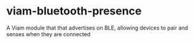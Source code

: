 # viam-bluetooth-presence
A Viam module that that advertises on BLE, allowing devices to pair and senses when they are connected
